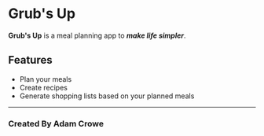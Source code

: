 # Grub's Up

**Grub's Up** is a meal planning app to **_make life simpler_**.

## Features

+ Plan your meals
+ Create recipes
+ Generate shopping lists based on your planned meals

---

### Created By Adam Crowe
